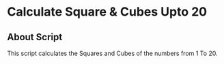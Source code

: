 # Calculate Square & Cubes Upto 20

## About Script
This script calculates the Squares and Cubes of the numbers from 1 To 20.
